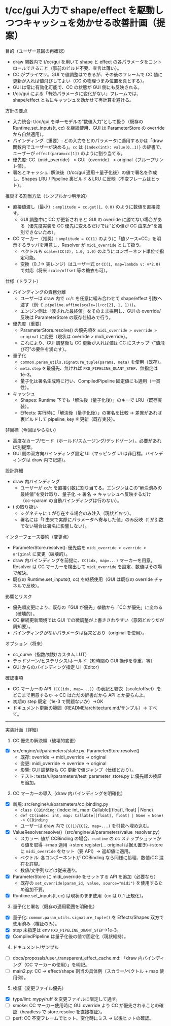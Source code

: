 # t/cc/gui 入力で shape/effect を駆動しつつキャッシュを効かせる改善計画（提案）

目的（ユーザー意図の再確認）

- draw 関数内で t/cc/gui を用いて shape と effect の各パラメータをコントロールできること（事前のビルド不要、宣言は薄い）。
- CC がプライマリ。GUI で値調整はできるが、その後のフレームで CC 値に更新が入れば値飛びしてよい（CC の物理つまみ位置を真とする）。
- GUI は常に有効化可能で、CC の状態が GUI 側にも反映される。
- t/cc/gui による「有効パラメータに変化がない」フレームでは、shape/effect ともにキャッシュを効かせて再計算を避ける。

方針の要点

- 入力統合: t/cc/gui を単一モデルの“数値入力”として扱う（既存の Runtime.set_inputs(t, cc) を継続使用、GUI は ParameterStore の override から自然適用）。
- バインディング（重要）: どの入力をどのパラメータに適用するかは「draw 関数内でユーザーが決める」。`cc` は `{index(int): value(0..1)}` の辞書で、ユーザーが `effect(param=cc[1])` のように割り当てる。
- 優先度: CC（midi_override） > GUI（override） > original（ブループリント値）。
- 署名とキャッシュ: 解決後（t/cc/gui 適用＋量子化後）の値で署名を作成し、Shapes LRU / Pipeline 裏ビルド & LRU に反映（不変フレームはヒット）。

推奨する割当方法（シンプルかつ明示的）

- 直接値渡し（最小）: `amplitude = cc.get(1, 0.0)` のように数値を直接渡す。
  - GUI 調整中に CC が更新されると GUI の override に勝てない場合がある（優先度実装を CC 優先に変えるだけでは“どの値が CC 由来か”を識別できないため）。
- CC マーカー（推奨）: `amplitude = CC(1)` のように「値ソース=CC」を明示するラッパを用意し、Resolver が `midi_override` として扱う。
  - ベクトルも `scale=(CC(2), 1.0, 1.0)` のようにコンポーネント単位で指定可能。
  - 変換（0..1→ 実レンジ）はユーザー式 or `CC(1, map=lambda v: v*2.0)` で対応（将来 `scale/offset` 等の糖衣も可）。

仕様（ドラフト）

- バインディングの責務分離
  - ユーザーは draw 内で `cc`/`t` を任意に組み合わせて shape/effect 引数へ渡す（例: `E.pipeline.affine(scale=(1+cc[2], 1, 1))`）。
  - エンジン側は「渡された最終値」をそのまま採用し、GUI の override/反映は ParameterStore の既存仕組みで行う。
- 優先度（重要）
  - ParameterStore.resolve() の優先順を `midi_override > override > original` に変更（現状は override > midi_override）。
  - これにより、GUI 調整後も CC 更新が入れば値は CC にスナップ（“値飛び可”の要件を満たす）。
- 量子化
  - `common.param_utils.signature_tuple(params, meta)` を使用（既存）。
  - `meta.step` を最優先、無ければ `PXD_PIPELINE_QUANT_STEP`、無指定は 1e-3。
  - 量子化は署名生成時に行い、CompiledPipeline 固定値にも適用（一貫性）。
- キャッシュ
  - Shapes: Runtime 下でも「解決後（量子化後）」のキーで LRU（既存実装）。
  - Effects: 実行時に「解決後（量子化後）」の署名を比較 → 差異があれば裏ビルドして pipeline_key を更新（既存実装）。

非目標（今回はやらない）

- 高度なカーブ/モード（ホールド/スムージング/デッドゾーン）。必要があれば別提案。
- GUI 側の双方向バインディング設定 UI（マッピング UI は非目標。バインディングは draw 内で記述）。

設計詳細

- draw 内バインディング
  - ユーザーが `cc`/`t` を直接引数に割り当てる。エンジンはこの“解決済みの最終値”を受け取り、量子化 → 署名 → キャッシュへ反映するだけ（cc→param の自動バインディングは行わない）。
- t の取り扱い
  - シグネチャに `t` が存在する場合のみ注入（現状どおり）。
  - 署名には「t 由来で実際にパラメータへ寄与した値」のみ反映（t が引数でない場合は署名に影響しない）。

インターフェース要約（変更点）

- ParameterStore.resolve(): 優先度を `midi_override > override > original` に変更（破壊的）。
- draw 内バインディングを前提に、`CC(idx, map=...)` マーカーを用意。Resolver は CC マーカーを検出して `midi_override` を設定、数値はその場で解決。
- 既存の Runtime.set_inputs(t, cc) を継続使用（GUI は既存の override チャネルで反映）。

影響とリスク

- 優先順変更により、既存の「GUI が優先」挙動から「CC が優先」に変わる（破壊的）。
- CC 継続更新環境では GUI での微調整が上書きされやすい（意図どおりだが周知要）。
- バインディングがないパラメータは従来どおり（original を使用）。

オプション（将来）

- cc_curve（指数/対数/カスタム LUT）
- デッドゾーン/ヒステリシス/ホールド（短時間の GUI 操作を尊重、等）
- GUI からのバインディング指定 UI（Editor）

確認事項

- CC マーカーの API（`CC(idx, map=...)`）の表記と糖衣（scale/offset）をどこまで用意するか -> CC はただの辞書だから API とか要らんよ。
- 初期の step 既定（1e-3 で問題ないか）→OK
- ドキュメント更新の範囲（README/architecture.md/サンプル）→ すべて。

---

実装計画（詳細）

1. CC 優先の解決順（破壊的変更）

- [x] src/engine/ui/parameters/state.py: ParameterStore.resolve()
  - 既存: override → midi_override → original
  - 変更: midi_override → override → original
  - 影響: GUI 調整後も CC 更新で値ジャンプ（仕様どおり）。
  - テスト: tests/ui/parameters/test_parameter_store.py に優先順の検証を追加。

2. CC マーカーの導入（draw 内バインディングを明確化）

- [x] 新規: src/engine/ui/parameters/cc_binding.py
  - `class CCBinding`: (index: int, map: Callable[[float], float] | None)
  - `def CC(index: int, map: Callable[[float], float] | None = None) -> CCBinding`
  - ユーザーは draw 内で `CC(1)`/`CC(2, map=...)` を引数へ埋め込む。
- [x] ValueResolver.resolve()（src/engine/ui/parameters/value_resolver.py）
  - スカラー: 値が CCBinding の場合、`runtime` の cc スナップショットから値を取得 →map 適用 →store.register(... original は据え置き)→store に `midi_override` をセット（要 API）→ 返却値に適用。
  - ベクトル: 各コンポーネントが CCBinding なら同様に処理、数値/CC 混在を許容。
  - 数値/文字列などは従来通り。
- [x] ParameterStore に midi_override をセットする API を追加（必要なら）
  - 既存の `set_override(param_id, value, source="midi")` を使用するため追加不要。
- [x] Runtime.set_inputs(t, cc) は現状のまま使用（cc は 0..1 正規化）。

3. 量子化と署名（既存の適用範囲を明確化）

- [x] 量子化: `common.param_utils.signature_tuple()` を Effects/Shapes 双方で使用済み（検証のみ）。
- [x] step 未指定は env `PXD_PIPELINE_QUANT_STEP`→1e-3。
- [x] CompiledPipeline は量子化後の値で固定化（現状維持）。

4. ドキュメント/サンプル

- [ ] docs/proposals/user_transparent_effect_cache.md: 「draw 内バインディング（CC マーカーの使用）」を明記。
- [ ] main2.py: CC → effect/shape 割当の具体例（スカラー/ベクトル + map 使用例）。

5. 検証（変更ファイル優先）

- [x] type/lint: mypy/ruff を変更ファイルに限定して通す。
- [ ] smoke: CC マーカー使用時に GUI override より CC が優先されることの確認（headless で store.resolve を直接検証）。
- [ ] perf: CC 不変フレームでヒット、変化時にミス → 以後ヒットの確認。
